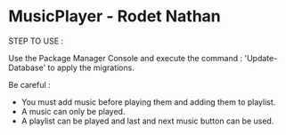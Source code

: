 # MusicPlayer - Rodet Nathan

STEP TO USE :

Use the Package Manager Console and execute the command : 'Update-Database' to apply the migrations.

Be careful :

- You must add music before playing them and adding them to playlist.
- A music can only be played.
- A playlist can be played and last and next music button can be used.
